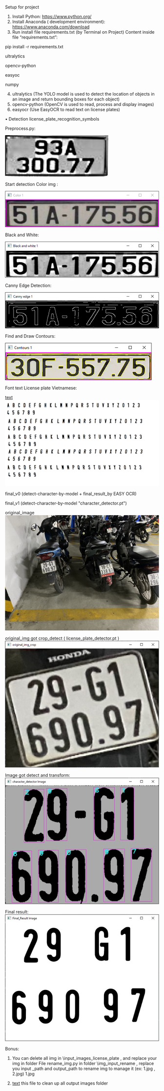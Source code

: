 Setup for project

1. Install Python: https://www.python.org/
2. Install Anaconda ( development environment): https://www.anaconda.com/download
3. Run install file requirements.txt (by Terminal on Project)
   Content inside file “requirements.txt”:

pip install -r requirements.txt

ultralytics

opencv-python

easyoc

numpy

4. ultralytics (The YOLO model is used to detect the location of objects in an image and return bounding boxes for each object)
5. opencv-python (OpenCV is used to read, process and display images)
6. easyocr (Use EasyOCR to read text on license plates)

• Detection license_plate_recognition_symbols

Preprocess.py:

![alt text](imgGrayscalePlusTopHatMinusBlackHat.jpg)

Start detection
Color img :

![alt text](Color.png)

Black and White:

![alt text](BlackWhite.png)

Canny Edge Detection:

![alt text](Canny.png)

Find and Draw Contours:

![alt text](Contours.png)

Font text License plate Vietnamese:

[text](font_bien_so_xe_vn.TTF)
![alt text](font_bien_so_xe_vn.png)

final_v0 (detect-character-by-model + final_result_by EASY OCR)

final_v1 (detect-character-by-model "character_detector.pt")

original_image
![alt text](original_image.jpg)

original_img got crop_detect ( license_plate_detector.pt )
![alt text](original_img_crop_only.png)

Image got detect and transform:
![alt text](<image_got_transform_and got_detect.jpg>)

Final result:
![alt text](Final_result.jpg)

Bonus:

1. You can delete all img in \input_images_license_plate , and replace your img in folder
   File rename_img.py in folder \img_input_rename , replace you input \_path and output_path to rename img to manage it (ex: 1.jpg , 2.jpg) 1.jpg

2. [text](Running_YOLOv8_Webcam/Empty_all_output_img.py) this file to clean up all output images folder
